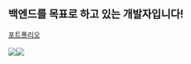 ## 백엔드를 목표로 하고 있는 개발자입니다!
[포트폴리오](https://lowly-pentagon-30d.notion.site/Portfolio-c9a0f30c996b4dcc83c0b0965987e997?pvs=4)
<br>
<br>
<img src="https://img.shields.io/badge/SpringBoot-6DB33F?style=flat-square&logo=SpringBoot&logoColor=white"/><img src="https://img.shields.io/badge/Express-000000?style=flat-square&logo=Express&logoColor=white"/>
